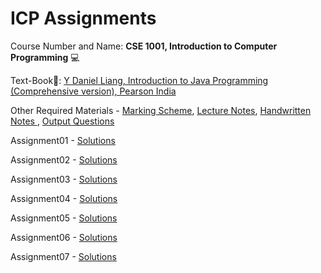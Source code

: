 # ICP Assignments

Course Number and Name: **CSE 1001, Introduction to Computer Programming** 💻

Text-Book📖: <a href="https://drive.google.com/file/d/1lmbTj-nTr3wMrOzfiqYlDHcvNi3KrFal/view?usp=sharing" target="blank"> Y Daniel Liang, Introduction to Java Programming (Comprehensive version), Pearson India</a>

Other Required Materials - <a href= "https://drive.google.com/file/d/1XPsXxGzG3U1VVzPfLpaKhGmDim1XziSp/view?usp=sharing" target="_blank">Marking Scheme</a>, <a href= "https://drive.google.com/drive/folders/1eEJAP_UHWvSP0r5A7wirWUjDody7v-hp?usp=sharing" target="_blank"> Lecture Notes</a>, <a href= "https://drive.google.com/drive/folders/1qyN67BJIueyaaW1OJThl-0Igp7M3jdtX?usp=sharing" target="_blank">  Handwritten Notes </a>, <a href= "https://drive.google.com/drive/folders/1dP6avQO51tRr_pmkwhRKM9l-MmdYJZPF?usp=sharing" target="_blank"> Output Questions</a>

Assignment01 - [Solutions](https://github.com/yuvrajsingh2805/1stSemITER/tree/main/Assignment01)

Assignment02 - [Solutions](https://github.com/yuvrajsingh2805/1stSemITER/tree/main/Assignment02)

Assignment03 - [Solutions](https://github.com/yuvrajsingh2805/1stSemITER/tree/main/Assignment03)

Assignment04 - [Solutions](https://github.com/yuvrajsingh2805/1stSemITER/tree/main/Assignment04)

Assignment05 - [Solutions](https://github.com/yuvrajsingh2805/1stSemITER/tree/main/Assignment05)

Assignment06 - [Solutions](https://github.com/yuvrajsingh2805/1stSemITER/tree/main/Assignment06)

Assignment07 - [Solutions](https://github.com/yuvrajsingh2805/1stSemITER/tree/main/Assignment07)
